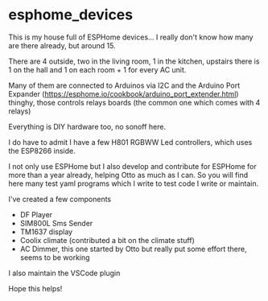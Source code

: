 # esphome_devices

This is my house full of ESPHome devices... I really don't know how many are there already, but around 15.

There are 4 outside, two in the living room, 1 in the kitchen, upstairs there is 1 on the hall and 1 on each room + 1 for every AC unit.

Many of them are connected to Arduinos via I2C and the Arduino Port Expander (https://esphome.io/cookbook/arduino_port_extender.html) thinghy, those controls relays boards (the common one which comes with 4 relays)

Everything is DIY hardware too, no sonoff here.

I do have to admit I have a few H801 RGBWW Led controllers, which uses the ESP8266 inside.

I not only use ESPHome but I also develop and contribute for ESPHome for more than a year already, helping Otto as much as I can. So you will find here many test yaml programs which I write to test code I write or maintain.

I've created a few components
* DF Player
* SIM800L Sms Sender
* TM1637 display
* Coolix climate (contributed a bit on the climate stuff)
* AC Dimmer, this one started by Otto but really put some effort there, seems to be working

I also maintain the VSCode plugin

Hope this helps!
